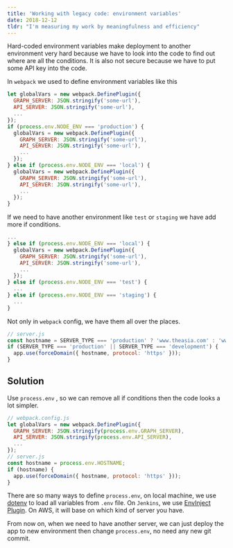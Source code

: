 ```yaml
---
title: 'Working with legacy code: environment variables'
date: 2018-12-12
tldr: "I'm measuring my work by meaningfulness and efficiency"
---
```


Hard-coded environment variables make deployment to another environment very hard because we have to look into the code to find out where are all the conditions. It is also not secure because we have to put some API key into the code.

In `webpack` we used to define environment variables like this
```js
let globalVars = new webpack.DefinePlugin({
  GRAPH_SERVER: JSON.stringify('some-url'),
  API_SERVER: JSON.stringify('some-url'),
  ...
});
if (process.env.NODE_ENV === 'production') {
  globalVars = new webpack.DefinePlugin({
    GRAPH_SERVER: JSON.stringify('some-url'),
    API_SERVER: JSON.stringify('some-url'),
    ...  
  });
} else if (process.env.NODE_ENV === 'local') {
  globalVars = new webpack.DefinePlugin({
    GRAPH_SERVER: JSON.stringify('some-url'),
    API_SERVER: JSON.stringify('some-url'),
    ...
  });
}
```

If we need to have another environment like `test` or `staging` we have add more if conditions.
```js
...
} else if (process.env.NODE_ENV === 'local') {
  globalVars = new webpack.DefinePlugin({
    GRAPH_SERVER: JSON.stringify('some-url'),
    API_SERVER: JSON.stringify('some-url'),
    ...
  });
} else if (process.env.NODE_ENV === 'test') {
  ...
} else if (process.env.NODE_ENV === 'staging') {
  ...
}
```

Not only in `webpack` config, we have them all over the places.
```js
// server.js
const hostname = SERVER_TYPE === 'production' ? 'www.theasia.com' : 'www.theasiadev.com';
if (SERVER_TYPE === 'production' || SERVER_TYPE === 'development') {    
  app.use(forceDomain({ hostname, protocol: 'https' }));
}
```

## Solution
Use `process.env` , so we can remove all if conditions then the code looks a lot simpler.
```js
// webpack.config.js
let globalVars = new webpack.DefinePlugin({
  GRAPH_SERVER: JSON.stringify(process.env.GRAPH_SERVER),
  API_SERVER: JSON.stringify(process.env.API_SERVER),
  ...
});
// server.js
const hostname = process.env.HOSTNAME;
if (hostname) {    
  app.use(forceDomain({ hostname, protocol: 'https' }));
}
```

There are so many ways to define `process.env`, on local machine, we use [dotenv](https://www.npmjs.com/package/dotenv) to load all variables from `.env` file. On `Jenkins`, we use [EnvInject Plugin](https://wiki.jenkins.io/display/JENKINS/EnvInject+Plugin). On AWS, it will base on which kind of server you have.

From now on, when we need to have another server, we can just deploy the app to new environment then change `process.env`, no need any new git commit.
